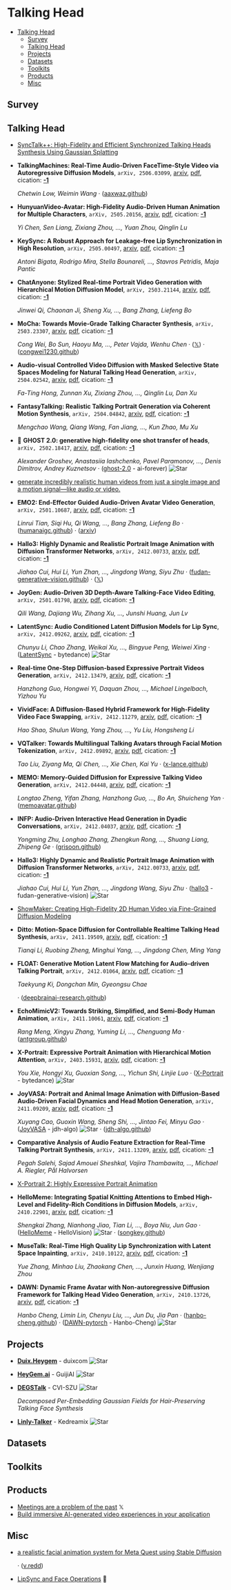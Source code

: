 # Talking Head

- [Talking Head](#talking-head) 
  - [Survey](#survey)
  - [Talking Head](#talking-head)
  - [Projects](#projects)
  - [Datasets](#datasets)
  - [Toolkits](#toolkits)
  - [Products](#products)
  - [Misc](#misc)


## Survey


## Talking Head

- [SyncTalk++: High-Fidelity and Efficient Synchronized Talking Heads Synthesis Using Gaussian Splatting](https://ziqiaopeng.github.io/synctalk++/) 
- **TalkingMachines: Real-Time Audio-Driven FaceTime-Style Video via 
  Autoregressive Diffusion Models**, `arXiv, 2506.03099`, [arxiv](http://arxiv.org/abs/2506.03099v1), [pdf](http://arxiv.org/pdf/2506.03099v1.pdf), cication: [**-1**](None) 

	 *Chetwin Low, Weimin Wang* · ([aaxwaz.github](https://aaxwaz.github.io/TalkingMachines/))
- **HunyuanVideo-Avatar: High-Fidelity Audio-Driven Human Animation for 
  Multiple Characters**, `arXiv, 2505.20156`, [arxiv](http://arxiv.org/abs/2505.20156v1), [pdf](http://arxiv.org/pdf/2505.20156v1.pdf), cication: [**-1**](None) 

	 *Yi Chen, Sen Liang, Zixiang Zhou, ..., Yuan Zhou, Qinglin Lu*
- **KeySync: A Robust Approach for Leakage-free Lip Synchronization in High 
  Resolution**, `arXiv, 2505.00497`, [arxiv](http://arxiv.org/abs/2505.00497v1), [pdf](http://arxiv.org/pdf/2505.00497v1.pdf), cication: [**-1**](None) 

	 *Antoni Bigata, Rodrigo Mira, Stella Bounareli, ..., Stavros Petridis, Maja Pantic*
- **ChatAnyone: Stylized Real-time Portrait Video Generation with 
  Hierarchical Motion Diffusion Model**, `arXiv, 2503.21144`, [arxiv](http://arxiv.org/abs/2503.21144v1), [pdf](http://arxiv.org/pdf/2503.21144v1.pdf), cication: [**-1**](None) 

	 *Jinwei Qi, Chaonan Ji, Sheng Xu, ..., Bang Zhang, Liefeng Bo*
- **MoCha: Towards Movie-Grade Talking Character Synthesis**, `arXiv, 2503.23307`, [arxiv](http://arxiv.org/abs/2503.23307v1), [pdf](http://arxiv.org/pdf/2503.23307v1.pdf), cication: [**-1**](None) 

	 *Cong Wei, Bo Sun, Haoyu Ma, ..., Peter Vajda, Wenhu Chen* · ([𝕏](https://x.com/CongWei1230/status/1906877381899415945)) · ([congwei1230.github](https://congwei1230.github.io/MoCha/))
- **Audio-visual Controlled Video Diffusion with Masked Selective State 
  Spaces Modeling for Natural Talking Head Generation**, `arXiv, 2504.02542`, [arxiv](http://arxiv.org/abs/2504.02542v3), [pdf](http://arxiv.org/pdf/2504.02542v3.pdf), cication: [**-1**](None) 

	 *Fa-Ting Hong, Zunnan Xu, Zixiang Zhou, ..., Qinglin Lu, Dan Xu*
- **FantasyTalking: Realistic Talking Portrait Generation via Coherent 
  Motion Synthesis**, `arXiv, 2504.04842`, [arxiv](http://arxiv.org/abs/2504.04842v1), [pdf](http://arxiv.org/pdf/2504.04842v1.pdf), cication: [**-1**](None) 

	 *Mengchao Wang, Qiang Wang, Fan Jiang, ..., Kun Zhao, Mu Xu*
- 🌟 **GHOST 2.0: generative high-fidelity one shot transfer of heads**, `arXiv, 2502.18417`, [arxiv](http://arxiv.org/abs/2502.18417v3), [pdf](http://arxiv.org/pdf/2502.18417v3.pdf), cication: [**-1**](None) 

	 *Alexander Groshev, Anastasiia Iashchenko, Pavel Paramonov, ..., Denis Dimitrov, Andrey Kuznetsov* · ([ghost-2.0](https://github.com/ai-forever/ghost-2.0) - ai-forever) ![Star](https://img.shields.io/github/stars/ai-forever/ghost-2.0.svg?style=social&label=Star)
- [generate incredibly realistic human videos from just a single image and a motion signal—like audio or video.](https://omnihuman-1.com/) 
- **EMO2: End-Effector Guided Audio-Driven Avatar Video Generation**, `arXiv, 2501.10687`, [arxiv](http://arxiv.org/abs/2501.10687v1), [pdf](http://arxiv.org/pdf/2501.10687v1.pdf), cication: [**-1**](None) 

	 *Linrui Tian, Siqi Hu, Qi Wang, ..., Bang Zhang, Liefeng Bo* · ([humanaigc.github](https://humanaigc.github.io/emote-portrait-alive-2/)) · ([arxiv](https://arxiv.org/abs/2501.10687))
- **Hallo3: Highly Dynamic and Realistic Portrait Image Animation with 
  Diffusion Transformer Networks**, `arXiv, 2412.00733`, [arxiv](http://arxiv.org/abs/2412.00733v3), [pdf](http://arxiv.org/pdf/2412.00733v3.pdf), cication: [**-1**](None) 

	 *Jiahao Cui, Hui Li, Yun Zhan, ..., Jingdong Wang, Siyu Zhu* · ([fudan-generative-vision.github](https://fudan-generative-vision.github.io/hallo3/)) · ([𝕏](https://x.com/JoeSiyuZhu/status/1877336151431983435))
- **JoyGen: Audio-Driven 3D Depth-Aware Talking-Face Video Editing**, `arXiv, 2501.01798`, [arxiv](http://arxiv.org/abs/2501.01798v1), [pdf](http://arxiv.org/pdf/2501.01798v1.pdf), cication: [**-1**](None) 

	 *Qili Wang, Dajiang Wu, Zihang Xu, ..., Junshi Huang, Jun Lv*
- **LatentSync: Audio Conditioned Latent Diffusion Models for Lip Sync**, `arXiv, 2412.09262`, [arxiv](http://arxiv.org/abs/2412.09262v1), [pdf](http://arxiv.org/pdf/2412.09262v1.pdf), cication: [**-1**](None) 

	 *Chunyu Li, Chao Zhang, Weikai Xu, ..., Bingyue Peng, Weiwei Xing* · ([LatentSync](https://github.com/bytedance/LatentSync?tab=readme-ov-file) - bytedance) ![Star](https://img.shields.io/github/stars/bytedance/LatentSync.svg?style=social&label=Star)
- **Real-time One-Step Diffusion-based Expressive Portrait Videos Generation**, `arXiv, 2412.13479`, [arxiv](http://arxiv.org/abs/2412.13479v1), [pdf](http://arxiv.org/pdf/2412.13479v1.pdf), cication: [**-1**](None) 

	 *Hanzhong Guo, Hongwei Yi, Daquan Zhou, ..., Michael Lingelbach, Yizhou Yu*
- **VividFace: A Diffusion-Based Hybrid Framework for High-Fidelity Video 
  Face Swapping**, `arXiv, 2412.11279`, [arxiv](http://arxiv.org/abs/2412.11279v1), [pdf](http://arxiv.org/pdf/2412.11279v1.pdf), cication: [**-1**](None) 

	 *Hao Shao, Shulun Wang, Yang Zhou, ..., Yu Liu, Hongsheng Li*
- **VQTalker: Towards Multilingual Talking Avatars through Facial Motion 
  Tokenization**, `arXiv, 2412.09892`, [arxiv](http://arxiv.org/abs/2412.09892v2), [pdf](http://arxiv.org/pdf/2412.09892v2.pdf), cication: [**-1**](None) 

	 *Tao Liu, Ziyang Ma, Qi Chen, ..., Xie Chen, Kai Yu* · ([x-lance.github](https://x-lance.github.io/VQTalker))
- **MEMO: Memory-Guided Diffusion for Expressive Talking Video Generation**, `arXiv, 2412.04448`, [arxiv](http://arxiv.org/abs/2412.04448v1), [pdf](http://arxiv.org/pdf/2412.04448v1.pdf), cication: [**-1**](None) 

	 *Longtao Zheng, Yifan Zhang, Hanzhong Guo, ..., Bo An, Shuicheng Yan* · ([memoavatar.github](https://memoavatar.github.io))
- **INFP: Audio-Driven Interactive Head Generation in Dyadic Conversations**, `arXiv, 2412.04037`, [arxiv](http://arxiv.org/abs/2412.04037v1), [pdf](http://arxiv.org/pdf/2412.04037v1.pdf), cication: [**-1**](None) 

	 *Yongming Zhu, Longhao Zhang, Zhengkun Rong, ..., Shuang Liang, Zhipeng Ge* · ([grisoon.github](https://grisoon.github.io/INFP/))
- **Hallo3: Highly Dynamic and Realistic Portrait Image Animation with 
  Diffusion Transformer Networks**, `arXiv, 2412.00733`, [arxiv](http://arxiv.org/abs/2412.00733v2), [pdf](http://arxiv.org/pdf/2412.00733v2.pdf), cication: [**-1**](None) 

	 *Jiahao Cui, Hui Li, Yun Zhan, ..., Jingdong Wang, Siyu Zhu* · ([hallo3](https://github.com/fudan-generative-vision/hallo3) - fudan-generative-vision) ![Star](https://img.shields.io/github/stars/fudan-generative-vision/hallo3.svg?style=social&label=Star)
- [ShowMaker: Creating High-Fidelity 2D Human Video via Fine-Grained Diffusion Modeling](https://openreview.net/forum?id=lpxdG0hk4H) 
- **Ditto: Motion-Space Diffusion for Controllable Realtime Talking Head 
  Synthesis**, `arXiv, 2411.19509`, [arxiv](http://arxiv.org/abs/2411.19509v1), [pdf](http://arxiv.org/pdf/2411.19509v1.pdf), cication: [**-1**](None) 

	 *Tianqi Li, Ruobing Zheng, Minghui Yang, ..., Jingdong Chen, Ming Yang*
- **FLOAT: Generative Motion Latent Flow Matching for Audio-driven Talking 
  Portrait**, `arXiv, 2412.01064`, [arxiv](http://arxiv.org/abs/2412.01064v2), [pdf](http://arxiv.org/pdf/2412.01064v2.pdf), cication: [**-1**](None) 

	 *Taekyung Ki, Dongchan Min, Gyeongsu Chae*

	 · ([deepbrainai-research.github](https://deepbrainai-research.github.io/float/))
- **EchoMimicV2: Towards Striking, Simplified, and Semi-Body Human Animation**, `arXiv, 2411.10061`, [arxiv](http://arxiv.org/abs/2411.10061v1), [pdf](http://arxiv.org/pdf/2411.10061v1.pdf), cication: [**-1**](None) 

	 *Rang Meng, Xingyu Zhang, Yuming Li, ..., Chenguang Ma* · ([antgroup.github](https://antgroup.github.io/ai/echomimic_v2/))
- **X-Portrait: Expressive Portrait Animation with Hierarchical Motion 
  Attention**, `arXiv, 2403.15931`, [arxiv](http://arxiv.org/abs/2403.15931v4), [pdf](http://arxiv.org/pdf/2403.15931v4.pdf), cication: [**-1**](None) 

	 *You Xie, Hongyi Xu, Guoxian Song, ..., Yichun Shi, Linjie Luo* · ([X-Portrait](https://github.com/bytedance/X-Portrait?tab=readme-ov-file) - bytedance) ![Star](https://img.shields.io/github/stars/bytedance/X-Portrait.svg?style=social&label=Star)
- **JoyVASA: Portrait and Animal Image Animation with Diffusion-Based 
  Audio-Driven Facial Dynamics and Head Motion Generation**, `arXiv, 2411.09209`, [arxiv](http://arxiv.org/abs/2411.09209v3), [pdf](http://arxiv.org/pdf/2411.09209v3.pdf), cication: [**-1**](None) 

	 *Xuyang Cao, Guoxin Wang, Sheng Shi, ..., Jintao Fei, Minyu Gao* · ([JoyVASA](https://github.com/jdh-algo/JoyVASA) - jdh-algo) ![Star](https://img.shields.io/github/stars/jdh-algo/JoyVASA.svg?style=social&label=Star) · ([jdh-algo.github](https://jdh-algo.github.io/JoyVASA/))
- **Comparative Analysis of Audio Feature Extraction for Real-Time Talking 
  Portrait Synthesis**, `arXiv, 2411.13209`, [arxiv](http://arxiv.org/abs/2411.13209v1), [pdf](http://arxiv.org/pdf/2411.13209v1.pdf), cication: [**-1**](None) 

	 *Pegah Salehi, Sajad Amouei Sheshkal, Vajira Thambawita, ..., Michael A. Riegler, Pål Halvorsen*
- [X-Portrait 2: Highly Expressive Portrait Animation](https://byteaigc.github.io/X-Portrait2/) 
- **HelloMeme: Integrating Spatial Knitting Attentions to Embed High-Level 
  and Fidelity-Rich Conditions in Diffusion Models**, `arXiv, 2410.22901`, [arxiv](http://arxiv.org/abs/2410.22901v1), [pdf](http://arxiv.org/pdf/2410.22901v1.pdf), cication: [**-1**](None) 

	 *Shengkai Zhang, Nianhong Jiao, Tian Li, ..., Boya Niu, Jun Gao* · ([HelloMeme](https://github.com/HelloVision/HelloMeme) - HelloVision) ![Star](https://img.shields.io/github/stars/HelloVision/HelloMeme.svg?style=social&label=Star) · ([songkey.github](https://songkey.github.io/hellomeme/))
- **MuseTalk: Real-Time High Quality Lip Synchronization with Latent Space 
  Inpainting**, `arXiv, 2410.10122`, [arxiv](http://arxiv.org/abs/2410.10122v2), [pdf](http://arxiv.org/pdf/2410.10122v2.pdf), cication: [**-1**](None)

	 *Yue Zhang, Minhao Liu, Zhaokang Chen, ..., Junxin Huang, Wenjiang Zhou*
- **DAWN: Dynamic Frame Avatar with Non-autoregressive Diffusion Framework 
  for Talking Head Video Generation**, `arXiv, 2410.13726`, [arxiv](http://arxiv.org/abs/2410.13726v2), [pdf](http://arxiv.org/pdf/2410.13726v2.pdf), cication: [**-1**](None)

	 *Hanbo Cheng, Limin Lin, Chenyu Liu, ..., Jun Du, Jia Pan* · ([hanbo-cheng.github](https://hanbo-cheng.github.io/DAWN/)) · ([DAWN-pytorch](https://github.com/Hanbo-Cheng/DAWN-pytorch) - Hanbo-Cheng) ![Star](https://img.shields.io/github/stars/Hanbo-Cheng/DAWN-pytorch.svg?style=social&label=Star)

## Projects

- [**Duix.Heygem**](https://github.com/duixcom/Duix.Heygem) - duixcom ![Star](https://img.shields.io/github/stars/duixcom/Duix.Heygem.svg?style=social&label=Star) 
- [**HeyGem.ai**](https://github.com/GuijiAI/HeyGem.ai) - GuijiAI ![Star](https://img.shields.io/github/stars/GuijiAI/HeyGem.ai.svg?style=social&label=Star) 
- [**DEGSTalk**](https://github.com/CVI-SZU/DEGSTalk) - CVI-SZU ![Star](https://img.shields.io/github/stars/CVI-SZU/DEGSTalk.svg?style=social&label=Star) 

	 *Decomposed Per-Embedding Gaussian Fields for Hair-Preserving Talking Face Synthesis*
- [**Linly-Talker**](https://github.com/Kedreamix/Linly-Talker) - Kedreamix ![Star](https://img.shields.io/github/stars/Kedreamix/Linly-Talker.svg?style=social&label=Star) 

## Datasets


## Toolkits


## Products

- [Meetings are a problem of the past](https://x.com/getpickleai/status/1859284410136465671)  𝕏 
- [Build immersive AI-generated video experiences in your application](https://www.tavus.io/) 

## Misc

- [a realistic facial animation system for Meta Quest using Stable Diffusion](https://buttondown.com/ainews/archive/ainews-github-copilot-strikes-back-3402/) 

	 · ([v.redd](https://v.redd.it/ut9246li3mxd1))
- [LipSync and Face Operations](https://huggingface.co/collections/fffiloni/lipsync-and-face-operations-67212eb1cd00a7de089a5344)  🤗 